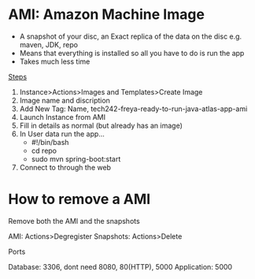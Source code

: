 # AMI: Amazon Machine Image

- A snapshot of your disc, an Exact replica of the data on the disc e.g. maven, JDK, repo
- Means that everything is installed so all you have to do is run the app
- Takes much less time

<u>Steps</u>

1. Instance>Actions>Images and Templates>Create Image
2. Image name and discription
3. Add New Tag: Name, tech242-freya-ready-to-run-java-atlas-app-ami
4. Launch Instance from AMI
5. Fill in details as normal (but already has an image)
6. In User data run the app...
   -  #!/bin/bash
   -  cd repo
   -  sudo mvn spring-boot:start
7. Connect to through the web

# How to remove a AMI

Remove both the AMI and the snapshots

AMI: Actions>Degregister
Snapshots: Actions>Delete




Ports

Database: 3306, dont need 8080, 80(HTTP), 5000
Application: 5000
